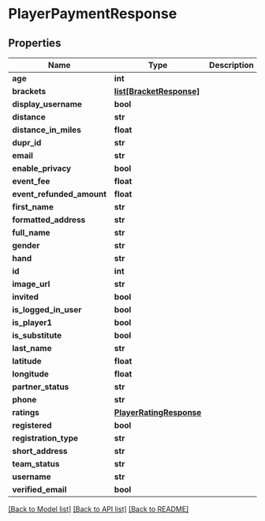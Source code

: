 # PlayerPaymentResponse

## Properties
Name | Type | Description | Notes
------------ | ------------- | ------------- | -------------
**age** | **int** |  | [optional] 
**brackets** | [**list[BracketResponse]**](BracketResponse.md) |  | [optional] 
**display_username** | **bool** |  | [optional] 
**distance** | **str** |  | [optional] 
**distance_in_miles** | **float** |  | [optional] 
**dupr_id** | **str** |  | 
**email** | **str** |  | 
**enable_privacy** | **bool** |  | [optional] 
**event_fee** | **float** |  | 
**event_refunded_amount** | **float** |  | 
**first_name** | **str** |  | 
**formatted_address** | **str** |  | [optional] 
**full_name** | **str** |  | 
**gender** | **str** |  | [optional] 
**hand** | **str** |  | [optional] 
**id** | **int** |  | [optional] 
**image_url** | **str** |  | [optional] 
**invited** | **bool** |  | [optional] 
**is_logged_in_user** | **bool** |  | [optional] 
**is_player1** | **bool** |  | [optional] 
**is_substitute** | **bool** |  | [optional] 
**last_name** | **str** |  | 
**latitude** | **float** |  | [optional] 
**longitude** | **float** |  | [optional] 
**partner_status** | **str** |  | [optional] 
**phone** | **str** |  | [optional] 
**ratings** | [**PlayerRatingResponse**](PlayerRatingResponse.md) |  | [optional] 
**registered** | **bool** |  | 
**registration_type** | **str** |  | 
**short_address** | **str** |  | [optional] 
**team_status** | **str** |  | [optional] 
**username** | **str** |  | [optional] 
**verified_email** | **bool** |  | [optional] 

[[Back to Model list]](../README.md#documentation-for-models) [[Back to API list]](../README.md#documentation-for-api-endpoints) [[Back to README]](../README.md)

